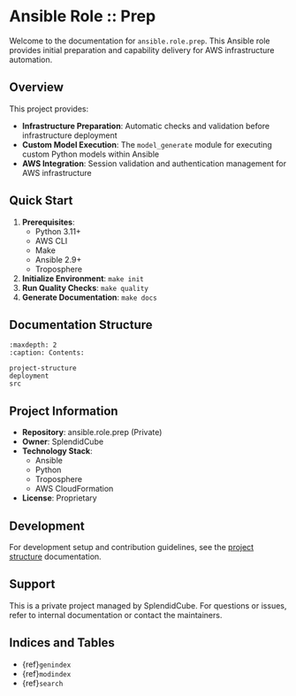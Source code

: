 # Ansible Role :: Prep

Welcome to the documentation for `ansible.role.prep`. This Ansible role provides initial preparation and capability delivery for AWS infrastructure automation.

## Overview

This project provides:

- **Infrastructure Preparation**: Automatic checks and validation before infrastructure deployment
- **Custom Model Execution**: The `model_generate` module for executing custom Python models within Ansible
- **AWS Integration**: Session validation and authentication management for AWS infrastructure

## Quick Start

1. **Prerequisites**:
   - Python 3.11+
   - AWS CLI
   - Make
   - Ansible 2.9+
   - Troposphere
1. **Initialize Environment**: `make init`
1. **Run Quality Checks**: `make quality`
1. **Generate Documentation**: `make docs`

## Documentation Structure

```{toctree}
:maxdepth: 2
:caption: Contents:

project-structure
deployment
src
```

## Project Information

- **Repository**: ansible.role.prep (Private)
- **Owner**: SplendidCube
- **Technology Stack**:
  - Ansible
  - Python
  - Troposphere
  - AWS CloudFormation
- **License**: Proprietary

## Development

For development setup and contribution guidelines, see the [project structure](project-structure.md) documentation.

## Support

This is a private project managed by SplendidCube. For questions or issues, refer to internal documentation or contact the maintainers.

## Indices and Tables

- {ref}`genindex`
- {ref}`modindex`
- {ref}`search`
